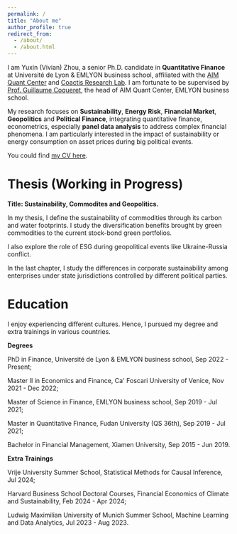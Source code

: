 ```yaml
---
permalink: /
title: "About me"
author_profile: true
redirect_from: 
  - /about/
  - /about.html
---
```



I am Yuxin (Vivian) Zhou, a senior Ph.D. candidate in **Quantitative Finance** at Université de Lyon & EMLYON business school, affiliated with the [AIM Quant Center](https://aim.em-lyon.com/quant/) and [Coactis Research Lab](https://coactis.org/). I am fortunate to be supervised by [Prof. Guillaume Coqueret](https://www.gcoqueret.com/), the head of AIM Quant Center, EMLYON business school. 

My research focuses on **Sustainability**, **Energy Risk**, **Financial Market**, **Geopolitics** and **Political Finance**, integrating quantitative finance, econometrics, especially **panel data analysis** to address complex financial phenomena. I am particularly interested in the impact of sustainability or energy consumption on asset prices during big political events. 

You could find [my CV here](https://vivianezyx.github.io/files/1_CV_Yuxin_ZHOU_Feb2025.pdf).

Thesis (Working in Progress)
======

**Title: Sustainability, Commodites and Geopolitics.**

In my thesis, I define the sustainability of commodities through its carbon and water footprints. I study the diversification benefits brought by green commodities to the current stock-bond green portfolios.

I also explore the role of ESG during geopolitical events like Ukraine-Russia conflict. 

In the last chapter, I study the differences in corporate sustainability among enterprises under state jurisdictions controlled by different political parties.

Education
======
I enjoy experiencing different cultures. Hence, I pursued my degree and extra trainings in various countries. 

**Degrees**

PhD in Finance, Université de Lyon & EMLYON business school, Sep 2022 - Present;

Master II in Economics and Finance, Ca' Foscari University of Venice, Nov 2021 - Dec 2022;

Master of Science in Finance, EMLYON business school, Sep 2019 - Jul 2021;

Master in Quantitative Finance, Fudan University (QS 36th), Sep 2019 - Jul 2021;

Bachelor in Financial Management, Xiamen University, Sep 2015 - Jun 2019.

**Extra Trainings**

Vrije University Summer School, Statistical Methods for Causal Inference, Jul 2024;

Harvard Business School Doctoral Courses, Financial Economics of Climate and Sustainability, Feb 2024 - Apr 2024;

Ludwig Maximilian University of Munich Summer School, Machine Learning and Data Analytics, Jul 2023 - Aug 2023.


